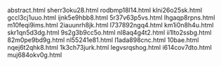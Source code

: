 abstract.html
sherr3oku28.html
rodbmp18l14.html
klni26o25sk.html
gccl3cj1uuo.html
ijnk5e9hbb8.html
5r37v63p5vs.html
lhgaqp8rpns.html
m10feqi9ims.html
2iauunrh8jk.html
l737892ngq4.html
km1i0n8h4u.html
skr1qn5d3dg.html
9s2g3b9cc5o.html
nl8aq4g4t2.html
ii1lto2ssbg.html
82m0pe9bd9g.html
nl55241e81.html
l1ada898cnc.html
10bae.html
nqej6t2qhk8.html
1k3ch73jurk.html
legvsrqshog.html
i614cov7dto.html
muj684okv0g.html